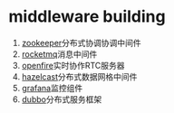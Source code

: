 middleware building
=================
1. [zookeeper](zookeeper/zookeeper.md)分布式协调协调中间件
2. [rocketmq](rocketmq/rocketmq.md)消息中间件
3. [openfire](openfire/openfire.md)实时协作RTC服务器
4. [hazelcast](hazelcast/hazelcast.md)分布式数据网格中间件
5. [grafana](grafana/grafana.md)监控组件
6. [dubbo](dubbo/dubbo.md)分布式服务框架